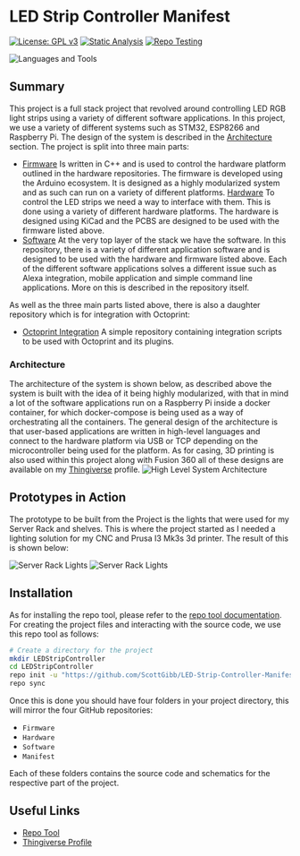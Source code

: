 # LED Strip Controller Manifest

[![License: GPL v3](https://img.shields.io/badge/License-GPLv3-blue.svg)](https://www.gnu.org/licenses/gpl-3.0) [![Static Analysis](https://github.com/ScottGibb/LED-Strip-Controller-Manifest/actions/workflows/Static%20Analysis.yaml/badge.svg)](https://github.com/ScottGibb/LED-Strip-Controller-Manifest/actions/workflows/Static%20Analysis.yaml) [![Repo Testing](https://github.com/ScottGibb/LED-Strip-Controller-Manifest/actions/workflows/Repo%20Testing.yaml/badge.svg)](https://github.com/ScottGibb/LED-Strip-Controller-Manifest/actions/workflows/Repo%20Testing.yaml)

![Languages and Tools](docs/Languages_and_Tools.png)

## Summary

This project is a full stack project that revolved around controlling LED RGB light strips using a variety of different software applications. In this project, we use a variety of different systems such as STM32, ESP8266 and Raspberry Pi. The design of the system is described in the [Architecture](#architecture) section. The project is split into three main parts:

- [Firmware](https://github.com/ScottGibb/LED-Strip-Controller-Firmware) Is written in C++ and is used to control the hardware platform outlined in the hardware repositories. The firmware is developed using the Arduino ecosystem. It is designed as a highly modularized system and as such can run on a variety of different platforms.
  [Hardware](https://github.com/ScottGibb/LED-Strip-Controller-Hardware) To control the LED strips we need a way to interface with them. This is done using a variety of different hardware platforms. The hardware is designed using KiCad and the PCBS are designed to be used with the firmware listed above.
- [Software](https://github.com/ScottGibb/LED-Strip-Controller-Software) At the very top layer of the stack we have the software. In this repository, there is a variety of different application software and is designed to be used with the hardware and firmware listed above. Each of the different software applications solves a different issue such as Alexa integration, mobile application and simple command line applications. More on this is described in the repository itself.

As well as the three main parts listed above, there is also a daughter repository which is for integration with Octoprint:

- [Octoprint Integration](https://github.com/ScottGibb/LED-Strip-Controller-Octoprint) A simple repository containing integration scripts to be used with Octoprint and its plugins.

### Architecture

The architecture of the system is shown below, as described above the system is built with the idea of it being highly modularized, with that in mind a lot of the software applications run on a Raspberry Pi inside a docker container, for which docker-compose is being used as a way of orchestrating all the containers. The general design of the architecture is that user-based applications are written in high-level languages and connect to the hardware platform via USB or TCP depending on the microcontroller being used for the platform. As for casing, 3D printing is also used within this project along with Fusion 360 all of these designs are available on my [Thingiverse](https://www.thingiverse.com/scottgibb/designs) profile.
![High Level System Architecture](docs/High_Level_System_Diagram.png)

## Prototypes in Action

The prototype to be built from the Project is the lights that were used for my Server Rack and shelves. This is where the project started as I needed a lighting solution for my CNC and Prusa I3 Mk3s 3d printer. The result of this is shown below:

![Server Rack Lights](docs/Server_Rack_Lights.jpg)
![Server Rack Lights](docs/Server_Rack_Lights_Mulit_Coloured.jpg)

## Installation

As for installing the repo tool, please refer to the [repo tool documentation](https://gerrit.googlesource.com/git-repo/+/master/README.md#download-repo). For creating the project files and interacting with the source code, we use this repo tool as follows:

```bash
# Create a directory for the project
mkdir LEDStripController
cd LEDStripController
repo init -u "https://github.com/ScottGibb/LED-Strip-Controller-Manifest.git"
repo sync
```

Once this is done you should have four folders in your project directory, this will mirror the four GitHub repositories:

- `Firmware`
- `Hardware`
- `Software`
- `Manifest`

Each of these folders contains the source code and schematics for the respective part of the project.

## Useful Links

- [Repo Tool](https://gerrit.googlesource.com/git-repo)
- [Thingiverse Profile](https://www.thingiverse.com/scottgibb/designs)
